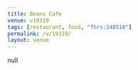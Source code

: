 ```yaml
---
title: Beano Cafe
venue: v19319
tags: [restaurant, food, "fhrs:248510"]
permalink: /v/19319/
layout: venue
---
```

null